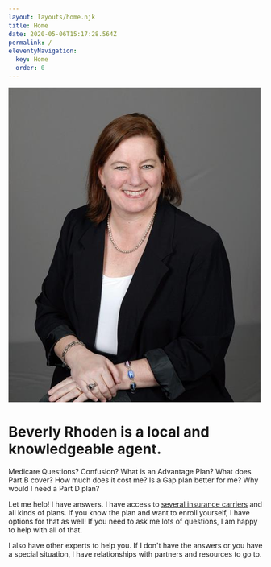 ```yaml
---
layout: layouts/home.njk
title: Home
date: 2020-05-06T15:17:28.564Z
permalink: /
eleventyNavigation:
  key: Home
  order: 0
---
```

<div class="home-grid">
<div class="left">

![Beverly Rhoden](/static/img/BRphoto.jpg)

</div>
<div class="right">

<h1>Beverly Rhoden is a local and knowledgeable agent.</h1>

<!--StartFragment-->

Medicare Questions? Confusion? What is an Advantage Plan? What does Part B cover? How much does it cost me? Is a Gap plan better for me? Why would I need a Part D plan?

Let me help! I have answers. I have access to [several insurance carriers](/carriers) and all kinds of plans. If you know the plan and want to enroll yourself, I have options for that as well! If you need to ask me lots of questions, I am happy to help with all of that.

I also have other experts to help you. If I don't have the answers or you have a special situation, I have relationships with partners and resources to go to.

<!--EndFragment-->

</div>